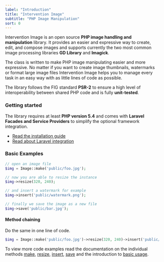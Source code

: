 ```yaml
---
label: "Introduction"
title: "Intervention Image"
subtitle: "PHP Image Manipulation"
sort: 0
---
```


Intervention Image is an open source **PHP image handling and manipulation** library. It provides an easier and expressive way to create, edit, and compose images and supports currently the two most common image processing libraries **GD Library** and **Imagick**.

The class is written to make PHP image manipulating easier and more expressive. No matter if you want to create image thumbnails, watermarks or format large image files Intervention Image helps you to manage every task in an easy way with as little lines of code as possible.

The library follows the FIG standard **PSR-2** to ensure a high level of interoperability between shared PHP code and is fully **unit-tested**.

### Getting started

The library requires at least **PHP version 5.4** and comes with **Laravel Facades and Service Providers** to simplify the optional framework integration.

- [Read the installation guide](/v2/getting-started/installation)
- [Read about Laravel integration](/v2/getting-started/installation#integration-in-laravel)

### Basic Examples

```php
// open an image file
$img = Image::make('public/foo.jpg');

// now you are able to resize the instance
$img->resize(320, 240);

// and insert a watermark for example
$img->insert('public/watermark.png');

// finally we save the image as a new file
$img->save('public/bar.jpg');
```

#### Method chaining

Do the same in one line of code.

```php
$img = Image::make('public/foo.jpg')->resize(320, 240)->insert('public/watermark.png');
```

To view more code examples read the documentation on the individual methods [make](/v2/api/make), [resize](/v2/api/resize), [insert](/v2/api/insert), [save](/v2/api/save) and the introduction to [basic usage](/v2/usage/overview).
